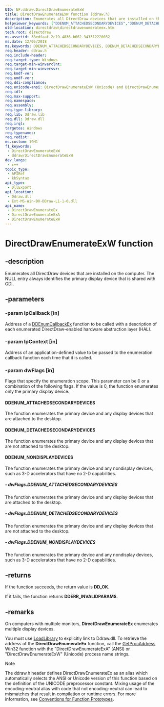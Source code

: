 ```yaml
---
UID: NF:ddraw.DirectDrawEnumerateExW
title: DirectDrawEnumerateExW function (ddraw.h)
description: Enumerates all DirectDraw devices that are installed on the computer. The NULL entry always identifies the primary display device that is shared with GDI.
helpviewer_keywords: ["DDENUM_ATTACHEDSECONDARYDEVICES","DDENUM_DETACHEDSECONDARYDEVICES","DDENUM_NONDISPLAYDEVICES","DirectDrawEnumerateEx","DirectDrawEnumerateEx function [DirectDraw]","DirectDrawEnumerateExA","DirectDrawEnumerateExW","ddraw/DirectDrawEnumerateEx","ddraw/DirectDrawEnumerateExA","ddraw/DirectDrawEnumerateExW","directdraw.directdrawenumerateex"]
old-location: directdraw\directdrawenumerateex.htm
tech.root: directdraw
ms.assetid: 38edfaaf-2c19-4836-b662-343312220032
ms.date: 12/05/2018
ms.keywords: DDENUM_ATTACHEDSECONDARYDEVICES, DDENUM_DETACHEDSECONDARYDEVICES, DDENUM_NONDISPLAYDEVICES, DirectDrawEnumerateEx, DirectDrawEnumerateEx function [DirectDraw], DirectDrawEnumerateExA, DirectDrawEnumerateExW, ddraw/DirectDrawEnumerateEx, ddraw/DirectDrawEnumerateExA, ddraw/DirectDrawEnumerateExW, directdraw.directdrawenumerateex
req.header: ddraw.h
req.include-header: 
req.target-type: Windows
req.target-min-winverclnt: 
req.target-min-winversvr: 
req.kmdf-ver: 
req.umdf-ver: 
req.ddi-compliance: 
req.unicode-ansi: DirectDrawEnumerateExW (Unicode) and DirectDrawEnumerateExA (ANSI)
req.idl: 
req.max-support: 
req.namespace: 
req.assembly: 
req.type-library: 
req.lib: Ddraw.lib
req.dll: Ddraw.dll
req.irql: 
targetos: Windows
req.typenames: 
req.redist: 
ms.custom: 19H1
f1_keywords:
 - DirectDrawEnumerateExW
 - ddraw/DirectDrawEnumerateExW
dev_langs:
 - c++
topic_type:
 - APIRef
 - kbSyntax
api_type:
 - DllExport
api_location:
 - Ddraw.dll
 - Ext-MS-Win-DX-DDraw-L1-1-0.dll
api_name:
 - DirectDrawEnumerateEx
 - DirectDrawEnumerateExA
 - DirectDrawEnumerateExW
---
```


# DirectDrawEnumerateExW function


## -description

Enumerates all DirectDraw devices that are installed on the computer. The NULL entry always identifies the primary display device that is shared with GDI.

## -parameters

### -param lpCallback [in]

Address of a <a href="https://docs.microsoft.com/windows/desktop/api/ddraw/nc-ddraw-lpddenumcallbackexa">DDEnumCallbackEx</a> function to be called with a description of each enumerated DirectDraw-enabled hardware abstraction layer (HAL).

### -param lpContext [in]

Address of an application-defined value to be passed to the enumeration callback function each time that it is called.

### -param dwFlags [in]

Flags that specify the enumeration scope. This parameter can be 0 or a combination of the following flags. If the value is 0, the function enumerates only the primary display device.



#### DDENUM_ATTACHEDSECONDARYDEVICES

The function enumerates the primary device and any display devices that are attached to the desktop.



#### DDENUM_DETACHEDSECONDARYDEVICES

The function enumerates the primary device and any display devices that are not attached to the desktop.



#### DDENUM_NONDISPLAYDEVICES

The function enumerates the primary device and any nondisplay devices, such as 3-D accelerators that have no 2-D capabilities.


##### - dwFlags.DDENUM_ATTACHEDSECONDARYDEVICES

The function enumerates the primary device and any display devices that are attached to the desktop.


##### - dwFlags.DDENUM_DETACHEDSECONDARYDEVICES

The function enumerates the primary device and any display devices that are not attached to the desktop.


##### - dwFlags.DDENUM_NONDISPLAYDEVICES

The function enumerates the primary device and any nondisplay devices, such as 3-D accelerators that have no 2-D capabilities.

## -returns

If the function succeeds, the return value is <b>DD_OK</b>.



If it fails, the function returns <b>DDERR_INVALIDPARAMS</b>.

## -remarks

On computers with multiple monitors, <b>DirectDrawEnumerateEx</b> enumerates multiple display devices. 



You must use <a href="https://docs.microsoft.com/windows/desktop/api/libloaderapi/nf-libloaderapi-loadlibrarya">LoadLibrary</a> to explicitly link to Ddraw.dll. To retrieve the address of the <b>DirectDrawEnumerateEx</b> function, call the <a href="https://docs.microsoft.com/windows/desktop/api/libloaderapi/nf-libloaderapi-getprocaddress">GetProcAddress</a> Win32 function with the "DirectDrawEnumerateExA" (ANSI) or "DirectDrawEnumerateExW" (Unicode) process name strings.




> [!NOTE]
> The ddraw.h header defines DirectDrawEnumerateEx as an alias which automatically selects the ANSI or Unicode version of this function based on the definition of the UNICODE preprocessor constant. Mixing usage of the encoding-neutral alias with code that not encoding-neutral can lead to mismatches that result in compilation or runtime errors. For more information, see [Conventions for Function Prototypes](/windows/win32/intl/conventions-for-function-prototypes).

